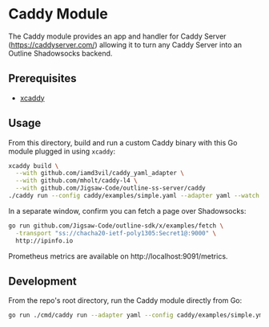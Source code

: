 # Caddy Module

The Caddy module provides an app and handler for Caddy Server
(https://caddyserver.com/) allowing it to turn any Caddy Server into an Outline
Shadowsocks backend.

## Prerequisites

- [xcaddy](https://github.com/caddyserver/xcaddy)

## Usage

From this directory, build and run a custom Caddy binary with this Go module plugged in using `xcaddy`:

```sh
xcaddy build \
  --with github.com/iamd3vil/caddy_yaml_adapter \
  --with github.com/mholt/caddy-l4 \
  --with github.com/Jigsaw-Code/outline-ss-server/caddy
./caddy run --config caddy/examples/simple.yaml --adapter yaml --watch
```

In a separate window, confirm you can fetch a page over Shadowsocks:

```sh
go run github.com/Jigsaw-Code/outline-sdk/x/examples/fetch \
  -transport "ss://chacha20-ietf-poly1305:Secret1@:9000" \
  http://ipinfo.io
```

Prometheus metrics are available on http://localhost:9091/metrics.

## Development

From the repo's root directory, run the Caddy module directly from Go:

```sh
go run ./cmd/caddy run --adapter yaml --config caddy/examples/simple.yml --watch
```
